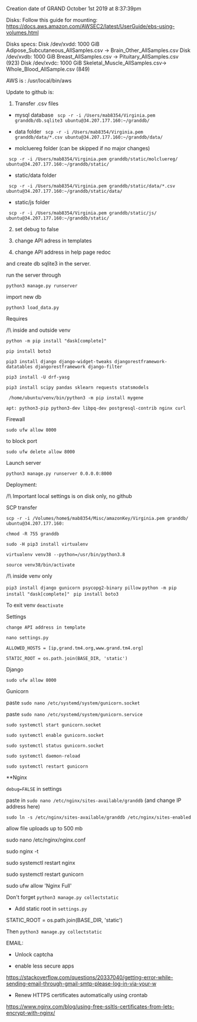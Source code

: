 Creation date of GRAND October 1st 2019 at 8:37:39pm

Disks:
Follow this guide for mounting:
https://docs.aws.amazon.com/AWSEC2/latest/UserGuide/ebs-using-volumes.html

Disks specs:
Disk /dev/xvdd: 1000 GiB
Adipose_Subcutaneous_AllSamples.csv -> Brain_Other_AllSamples.csv 
Disk /dev/xvdb: 1000 GiB
Breast_AllSamples.csv -> Pituitary_AllSamples.csv (923)
Disk /dev/xvdc: 1000 GiB
Skeletal_Muscle_AllSamples.csv-> Whole_Blood_AllSample.csv (849)

AWS is :
/usr/local/bin/aws

Update to github is:

1. Transfer .csv files

- mysql database
` scp -r -i /Users/mab8354/Virginia.pem granddb/db.sqlite3 ubuntu@34.207.177.160:~/granddb/`

- data folder
` scp -r -i /Users/mab8354/Virginia.pem granddb/data/*.csv ubuntu@34.207.177.160:~/granddb/data/`

- molcluereg folder (can be skipped if no major changes)

` scp -r -i /Users/mab8354/Virginia.pem granddb/static/molcluereg/ ubuntu@34.207.177.160:~/granddb/static/`

- static/data folder

` scp -r -i /Users/mab8354/Virginia.pem granddb/static/data/*.csv ubuntu@34.207.177.160:~/granddb/static/data/`

- static/js folder

` scp -r -i /Users/mab8354/Virginia.pem granddb/static/js/ ubuntu@34.207.177.160:~/granddb/static/`

2. set debug to false

3. change API adress in templates

4. change API address in help page redoc

and create db sqlite3 in the server.

run the server through

`python3 manage.py runserver`

import new db

`python3 load_data.py`

Requires

/!\ inside and outside venv

`python -m pip install "dask[complete]" `

`pip install boto3`

`pip3 install django django-widget-tweaks djangorestframework-datatables djangorestframework django-filter`

`pip3 install -U drf-yasg`

`pip3 install scipy pandas sklearn requests statsmodels`

` /home/ubuntu/venv/bin/python3 -m pip install mygene`

`apt: python3-pip python3-dev libpq-dev postgresql-contrib nginx curl`

Firewall

`sudo ufw allow 8000`

to block port

`sudo ufw delete allow 8000`

Launch server

`python3 manage.py runserver 0.0.0.0:8000`

Deployment:

/!\ Important local settings is on disk only, no github

SCP transfer

`scp -r -i /Volumes/home$/mab8354/Misc/amazonKey/Virginia.pem granddb/ ubuntu@34.207.177.160:`

`chmod -R 755 granddb`

`sudo -H pip3 install virtualenv`

`virtualenv venv38 --python=/usr/bin/python3.8`

`source venv38/bin/activate`

/!\ inside venv only

`pip3 install django gunicorn psycopg2-binary pillow`
`python -m pip install "dask[complete]" `
`pip install boto3`

To exit venv `deactivate`

Settings

`change API address in template`

`nano settings.py`

`ALLOWED_HOSTS = [ip,grand.tm4.org,www.grand.tm4.org]`

`STATIC_ROOT = os.path.join(BASE_DIR, 'static')`

Django

`sudo ufw allow 8000`

Gunicorn

paste `sudo nano /etc/systemd/system/gunicorn.socket`

paste `sudo nano /etc/systemd/system/gunicorn.service`

`sudo systemctl start gunicorn.socket`

`sudo systemctl enable gunicorn.socket`

`sudo systemctl status gunicorn.socket`

`sudo systemctl daemon-reload`

`sudo systemctl restart gunicorn`

**Nginx

`debug=FALSE` in settings

paste in `sudo nano /etc/nginx/sites-available/granddb` (and change IP address here)

`sudo ln -s /etc/nginx/sites-available/granddb /etc/nginx/sites-enabled`

allow file uploads up to 500 mb

sudo nano /etc/nginx/nginx.conf

sudo nginx -t

sudo systemctl restart nginx

sudo systemctl restart gunicorn

sudo ufw allow 'Nginx Full'



Don't forget 
`python3 manage.py collectstatic`

- Add static root in `settings.py`

STATIC_ROOT = os.path.join(BASE_DIR, 'static')

Then `python3 manage.py collectstatic`


EMAIL:

- Unlock captcha

- enable less secure apps

https://stackoverflow.com/questions/20337040/getting-error-while-sending-email-through-gmail-smtp-please-log-in-via-your-w


- Renew HTTPS certificates automatically using crontab

https://www.nginx.com/blog/using-free-ssltls-certificates-from-lets-encrypt-with-nginx/
